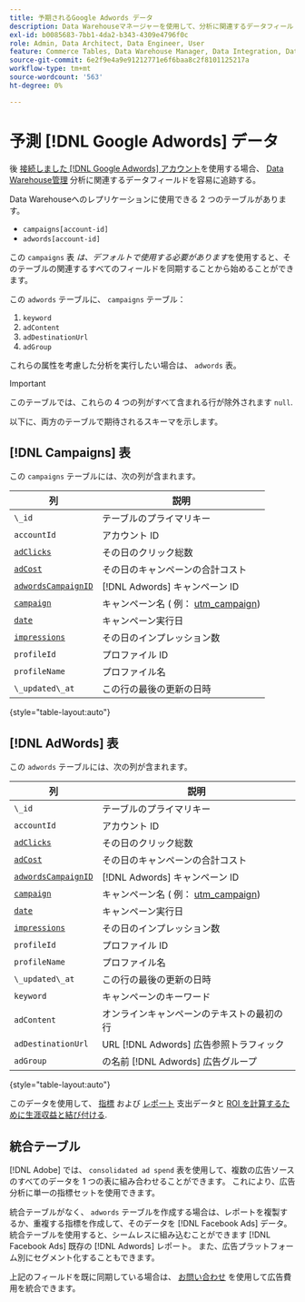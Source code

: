 ```yaml
---
title: 予期されるGoogle Adwords データ
description: Data Warehouseマネージャーを使用して、分析に関連するデータフィールドを簡単に追跡する方法を説明します。
exl-id: b0085683-7bb1-4da2-b343-4309e4796f0c
role: Admin, Data Architect, Data Engineer, User
feature: Commerce Tables, Data Warehouse Manager, Data Integration, Data Import/Export
source-git-commit: 6e2f9e4a9e91212771e6f6baa8c2f8101125217a
workflow-type: tm+mt
source-wordcount: '563'
ht-degree: 0%

---
```


# 予測 [!DNL Google Adwords] データ

後 [接続しました [!DNL Google Adwords] アカウント](../integrations/google-adwords.md)を使用する場合、 [Data Warehouse管理](../../data-warehouse-mgr/tour-dwm.md) 分析に関連するデータフィールドを容易に追跡する。

Data Warehouseへのレプリケーションに使用できる 2 つのテーブルがあります。

* `campaigns[account-id]`
* `adwords[account-id]`

この `campaigns` 表 *は、デフォルトで使用する必要があります*&#x200B;を使用すると、そのテーブルの関連するすべてのフィールドを同期することから始めることができます。

この `adwords` テーブルに、 `campaigns` テーブル：

1. `keyword`
1. `adContent`
1. `adDestinationUrl`
1. `adGroup`

これらの属性を考慮した分析を実行したい場合は、 `adwords` 表。

>[!IMPORTANT]
>
>このテーブルでは、これらの 4 つの列がすべて含まれる行が除外されます `null`.

以下に、両方のテーブルで期待されるスキーマを示します。

## [!DNL Campaigns] 表

この `campaigns` テーブルには、次の列が含まれます。

| **列** | **説明** |
|-----|-----|
| `\_id` | テーブルのプライマリキー |
| `accountId` | アカウント ID |
| [`adClicks`](https://ga-dev-tools.google/dimensions-metrics-explorer/#view=detail&amp;group=adwords&amp;jump=ga_adclicks) | その日のクリック総数 |
| [`adCost`](https://ga-dev-tools.google/dimensions-metrics-explorer/#view=detail&amp;group=adwords&amp;jump=ga_adcost) | その日のキャンペーンの合計コスト |
| [`adwordsCampaignID`](https://ga-dev-tools.google/dimensions-metrics-explorer/#view=detail&amp;group=adwords&amp;jump=ga_adwordscampaignid) | [!DNL Adwords] キャンペーン ID |
| [`campaign`](https://ga-dev-tools.google/dimensions-metrics-explorer/#view=detail&amp;group=traffic_sources&amp;jump=ga_campaign) | キャンペーン名 ( 例： [utm\_campaign](https://support.google.com/analytics/answer/1033867?hl=en)) |
| [`date`](https://ga-dev-tools.google/dimensions-metrics-explorer/#view=detail&amp;group=time&amp;jump=ga_date) | キャンペーン実行日 |
| [`impressions`](https://ga-dev-tools.google/dimensions-metrics-explorer/#view=detail&amp;group=adwords&amp;jump=ga_impressions) | その日のインプレッション数 |
| `profileId` | プロファイル ID |
| `profileName` | プロファイル名 |
| `\_updated\_at` | この行の最後の更新の日時 |

{style="table-layout:auto"}

## [!DNL AdWords] 表

この `adwords` テーブルには、次の列が含まれます。

| **列** | **説明** |
|-----|-----|
| `\_id` | テーブルのプライマリキー |
| `accountId` | アカウント ID |
| [`adClicks`](https://ga-dev-tools.google/dimensions-metrics-explorer/#view=detail&amp;group=adwords&amp;jump=ga_adclicks) | その日のクリック総数 |
| [`adCost`](https://ga-dev-tools.google/dimensions-metrics-explorer/#view=detail&amp;group=adwords&amp;jump=ga_adcost) | その日のキャンペーンの合計コスト |
| [`adwordsCampaignID`](https://ga-dev-tools.google/dimensions-metrics-explorer/#view=detail&amp;group=adwords&amp;jump=ga_adwordscampaignid) | [!DNL Adwords] キャンペーン ID |
| [`campaign`](https://ga-dev-tools.google/dimensions-metrics-explorer/#view=detail&amp;group=traffic_sources&amp;jump=ga_campaign) | キャンペーン名 ( 例： [utm\_campaign](https://support.google.com/analytics/answer/1033867?hl=en)) |
| [`date`](https://ga-dev-tools.google/dimensions-metrics-explorer/#view=detail&amp;group=time&amp;jump=ga_date) | キャンペーン実行日 |
| [`impressions`](https://ga-dev-tools.google/dimensions-metrics-explorer/#view=detail&amp;group=adwords&amp;jump=ga_impressions) | その日のインプレッション数 |
| `profileId` | プロファイル ID |
| `profileName` | プロファイル名 |
| `\_updated\_at` | この行の最後の更新の日時 |
| `keyword` | キャンペーンのキーワード |
| `adContent` | オンラインキャンペーンのテキストの最初の行 |
| `adDestinationUrl` | URL [!DNL Adwords] 広告参照トラフィック |
| `adGroup` | の名前 [!DNL Adwords] 広告グループ |

{style="table-layout:auto"}

このデータを使用して、 [指標](../../../data-user/reports/ess-manage-data-metrics.md) および [レポート](../../../tutorials/using-visual-report-builder.md) 支出データと [ROI を計算するために生涯収益と結び付ける](../../analysis/roi-ad-camp.md).

## 統合テーブル

[!DNL Adobe] では、 `consolidated ad spend` 表を使用して、複数の広告ソースのすべてのデータを 1 つの表に組み合わせることができます。 これにより、広告分析に単一の指標セットを使用できます。

統合テーブルがなく、 `adwords` テーブルを作成する場合は、レポートを複製するか、重複する指標を作成して、そのデータを [!DNL Facebook Ads] データ。 統合テーブルを使用すると、シームレスに組み込むことができます [!DNL Facebook Ads] 既存の [!DNL Adwords] レポート。 また、広告プラットフォーム別にセグメント化することもできます。

上記のフィールドを既に同期している場合は、 [お問い合わせ](https://experienceleague.adobe.com/docs/commerce-knowledge-base/kb/troubleshooting/miscellaneous/mbi-service-policies.html) を使用して広告費用を統合できます。
